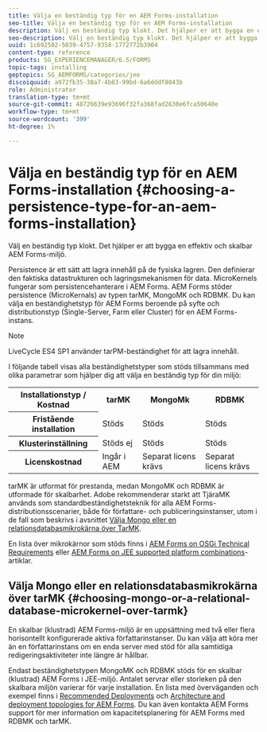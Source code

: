 ```yaml
---
title: Välja en beständig typ för en AEM Forms-installation
seo-title: Välja en beständig typ för en AEM Forms-installation
description: Välj en beständig typ klokt. Det hjälper er att bygga en effektiv och skalbar AEM Forms-miljö.
seo-description: Välj en beständig typ klokt. Det hjälper er att bygga en effektiv och skalbar AEM Forms-miljö.
uuid: 1c692502-5039-4757-9358-1772772b3904
content-type: reference
products: SG_EXPERIENCEMANAGER/6.5/FORMS
topic-tags: installing
geptopics: SG_AEMFORMS/categories/jee
discoiquuid: a972fb35-38a7-4b83-99bd-6a6dddf8043b
role: Administrator
translation-type: tm+mt
source-git-commit: 48726639e93696f32fa368fad2630e6fca50640e
workflow-type: tm+mt
source-wordcount: '399'
ht-degree: 1%

---
```



# Välja en beständig typ för en AEM Forms-installation {#choosing-a-persistence-type-for-an-aem-forms-installation}

Välj en beständig typ klokt. Det hjälper er att bygga en effektiv och skalbar AEM Forms-miljö.

Persistence är ett sätt att lagra innehåll på de fysiska lagren. Den definierar den faktiska datastrukturen och lagringsmekanismen för data. MicroKernels fungerar som persistencehanterare i AEM Forms. AEM Forms stöder persistence (MicroKernals) av typen tarMK, MongoMK och RDBMK. Du kan välja en beständighetstyp för AEM Forms beroende på syfte och distributionstyp (Single-Server, Farm eller Cluster) för en AEM Forms-instans.

>[!NOTE]
>
>LiveCycle ES4 SP1 använder tarPM-beständighet för att lagra innehåll.

I följande tabell visas alla beständighetstyper som stöds tillsammans med olika parametrar som hjälper dig att välja en beständig typ för din miljö:

<table>
 <tbody>
  <tr>
   <th><strong>Installationstyp / Kostnad</strong></th>
   <th><strong>tarMK</strong></th>
   <th><strong>MongoMk</strong></th>
   <th><strong>RDBMK</strong></th>
  </tr>
  <tr>
   <th><strong>Fristående installation</strong></th>
   <td>Stöds<br /> </td>
   <td>Stöds</td>
   <td>Stöds</td>
  </tr>
  <tr>
   <th><strong>Klusterinställning</strong></th>
   <td>Stöds ej</td>
   <td>Stöds</td>
   <td>Stöds</td>
  </tr>
  <tr>
   <th><strong>Licenskostnad</strong></th>
   <td>Ingår i AEM </td>
   <td>Separat licens krävs</td>
   <td>Separat licens krävs</td>
  </tr>
 </tbody>
</table>

tarMK är utformat för prestanda, medan MongoMK och RDBMK är utformade för skalbarhet. Adobe rekommenderar starkt att TjäraMK används som standardbeständighetsteknik för alla AEM Forms-distributionsscenarier, både för författare- och publiceringsinstanser, utom i de fall som beskrivs i avsnittet [Välja Mongo eller en relationsdatabasmikrokärna över TarMK](#p-choosing-mongo-or-a-relational-database-microkernel-over-tarmk-p).

En lista över mikrokärnor som stöds finns i [AEM Forms on OSGi Technical Requirements](/help/sites-deploying/technical-requirements.md) eller [AEM Forms on JEE supported platform combinations](/help/forms/using/aem-forms-jee-supported-platforms.md)-artiklar.

## Välja Mongo eller en relationsdatabasmikrokärna över tarMK {#choosing-mongo-or-a-relational-database-microkernel-over-tarmk}

En skalbar (klustrad) AEM Forms-miljö är en uppsättning med två eller flera horisontellt konfigurerade aktiva författarinstanser. Du kan välja att köra mer än en författarinstans om en enda server med stöd för alla samtidiga redigeringsaktiviteter inte längre är hållbar.

Endast beständighetstypen MongoMK och RDBMK stöds för en skalbar (klustrad) AEM Forms i JEE-miljö. Antalet servrar eller storleken på den skalbara miljön varierar för varje installation. En lista med överväganden och exempel finns i [Recommended Deployments](/help/sites-deploying/recommended-deploys.md) och [Architecture and deployment topologies for AEM Forms](/help/forms/using/aem-forms-architecture-deployment.md). Du kan även kontakta AEM Forms support för mer information om kapacitetsplanering för AEM Forms med RDBMK och tarMK.
